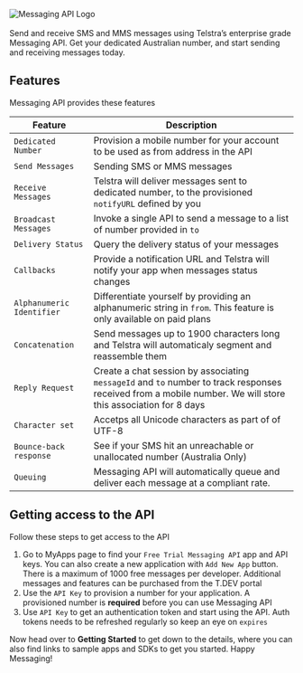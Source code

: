 ![Messaging API Logo](https://dev.telstra.com/sites/default/files/MessagingAPI-icon%20-%20thumbnail.png)
<br> </br>
Send and receive SMS and MMS messages using Telstra’s enterprise grade Messaging API. Get your dedicated Australian number, and start sending and receiving messages today.

## Features
Messaging API provides these features

| Feature | Description |
| --- | --- |
| `Dedicated Number` | Provision a mobile number for your account to be used as from address in the API |
| `Send Messages` | Sending SMS or MMS messages |
| `Receive Messages` | Telstra will deliver messages sent to dedicated number, to the provisioned `notifyURL` defined by you |
| `Broadcast Messages` | Invoke a single API to send a message to a list of number provided in `to` |
| `Delivery Status` | Query the delivery status of your messages |
| `Callbacks` | Provide a notification URL and Telstra will notify your app when messages status changes |
| `Alphanumeric Identifier` | Differentiate yourself by providing an alphanumeric string in `from`. This feature is only available on paid plans |
| `Concatenation` | Send messages up to 1900 characters long and Telstra will automaticaly segment and reassemble them |
| `Reply Request` | Create a chat session by associating `messageId` and `to` number to track responses received from a mobile number. We will store this association for 8 days |
| `Character set` | Accetps all Unicode characters as part of of UTF-8 |
| `Bounce-back response` | See if your SMS hit an unreachable or unallocated number (Australia Only) |
| `Queuing` | Messaging API will automatically queue and deliver each message at a compliant rate. |

## Getting access to the API
Follow these steps to get access to the API

1. Go to MyApps page to find your `Free Trial Messaging API` app and API keys. You can also create a new application with `Add New App` button. There is a maximum of 1000 free messages per developer. Additional messages and features can be purchased from the T.DEV portal
2. Use the `API Key` to provision a number for your application. A provisioned number is **required** before you can use Messaging API
3. Use `API Key` to get an authentication token and start using the API. Auth tokens needs to be refreshed regularly so keep an eye on `expires`

Now head over to **Getting Started** to get down to the details, where you can also find links to sample apps and SDKs to get you started.
Happy Messaging!

